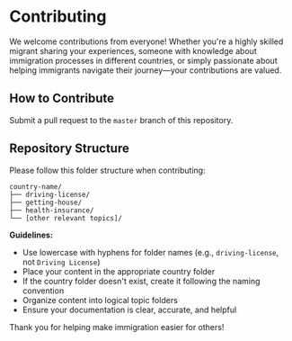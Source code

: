# Contributing

We welcome contributions from everyone! Whether you're a highly skilled migrant sharing your experiences, someone with knowledge about immigration processes in different countries, or simply passionate about helping immigrants navigate their journey—your contributions are valued.

## How to Contribute

Submit a pull request to the `master` branch of this repository.

## Repository Structure

Please follow this folder structure when contributing:

```
country-name/
├── driving-license/
├── getting-house/
├── health-insurance/
└── [other relevant topics]/
```

**Guidelines:**
- Use lowercase with hyphens for folder names (e.g., `driving-license`, not `Driving License`)
- Place your content in the appropriate country folder
- If the country folder doesn't exist, create it following the naming convention
- Organize content into logical topic folders
- Ensure your documentation is clear, accurate, and helpful

Thank you for helping make immigration easier for others!
